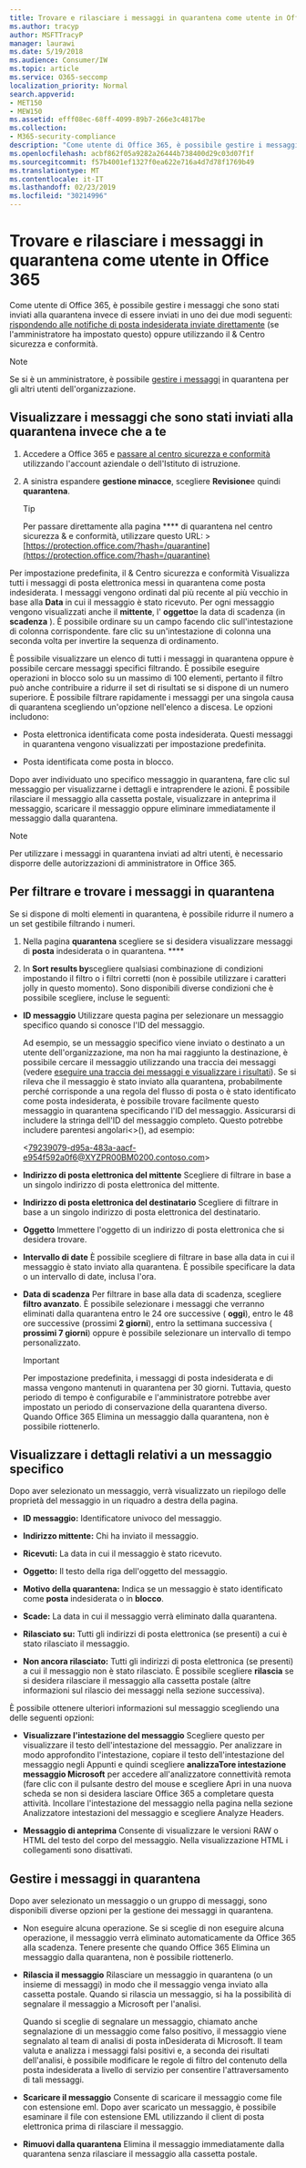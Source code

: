 ```yaml
---
title: Trovare e rilasciare i messaggi in quarantena come utente in Office 365
ms.author: tracyp
author: MSFTTracyP
manager: laurawi
ms.date: 5/19/2018
ms.audience: Consumer/IW
ms.topic: article
ms.service: O365-seccomp
localization_priority: Normal
search.appverid:
- MET150
- MEW150
ms.assetid: efff08ec-68ff-4099-89b7-266e3c4817be
ms.collection:
- M365-security-compliance
description: "Come utente di Office 365, è possibile gestire i messaggi in quarantena per la posta indesiderata in uno dei due modi seguenti: rispondendo alle notifiche di posta indesiderata inviate direttamente (se l'amministratore ha configurato questa funzionalità) oppure utilizzando la funzionalità di &amp; quarantena della posta indesiderata nella conformità alla sicurezza Centro."
ms.openlocfilehash: acbf862f05a9282a26444b738400d29c03d07f1f
ms.sourcegitcommit: f57b4001ef1327f0ea622e716a4d7d78f1769b49
ms.translationtype: MT
ms.contentlocale: it-IT
ms.lasthandoff: 02/23/2019
ms.locfileid: "30214996"
---
```

# <a name="find-and-release-quarantined-messages-as-a-user-in-office-365"></a>Trovare e rilasciare i messaggi in quarantena come utente in Office 365

Come utente di Office 365, è possibile gestire i messaggi che sono stati inviati alla quarantena invece di essere inviati in uno dei due modi seguenti: [rispondendo alle notifiche di posta indesiderata inviate direttamente](use-spam-notifications-to-release-and-report-quarantined-messages.md) (se l'amministratore ha impostato questo) oppure utilizzando il &amp; Centro sicurezza e conformità. 
  
> [!NOTE]
> Se si è un amministratore, è possibile [gestire i messaggi](manage-quarantined-messages-and-files.md) in quarantena per gli altri utenti dell'organizzazione. 
  
## <a name="view-messages-that-were-sent-to-quarantine-instead-of-to-you"></a>Visualizzare i messaggi che sono stati inviati alla quarantena invece che a te

1. Accedere a Office 365 e [passare al centro sicurezza e conformità](go-to-the-securitycompliance-center.md) utilizzando l'account aziendale o dell'Istituto di istruzione. 
    
2. A sinistra espandere **gestione minacce**, scegliere **Revisione**e quindi **quarantena**.
    
    > [!TIP]
    > Per passare direttamente alla pagina **** di quarantena nel centro sicurezza &amp; e conformità, utilizzare questo URL: >[https://protection.office.com/?hash=/quarantine](https://protection.office.com/?hash=/quarantine)
  
Per impostazione predefinita, il &amp; Centro sicurezza e conformità Visualizza tutti i messaggi di posta elettronica messi in quarantena come posta indesiderata. I messaggi vengono ordinati dal più recente al più vecchio in base alla **Data** in cui il messaggio è stato ricevuto. Per ogni messaggio vengono visualizzati anche il **mittente**, l' **oggetto**e la data di scadenza (in **scadenza** ). È possibile ordinare su un campo facendo clic sull'intestazione di colonna corrispondente. fare clic su un'intestazione di colonna una seconda volta per invertire la sequenza di ordinamento. 
  
È possibile visualizzare un elenco di tutti i messaggi in quarantena oppure è possibile cercare messaggi specifici filtrando. È possibile eseguire operazioni in blocco solo su un massimo di 100 elementi, pertanto il filtro può anche contribuire a ridurre il set di risultati se si dispone di un numero superiore. È possibile filtrare rapidamente i messaggi per una singola causa di quarantena scegliendo un'opzione nell'elenco a discesa. Le opzioni includono:
  
- Posta elettronica identificata come posta indesiderata. Questi messaggi in quarantena vengono visualizzati per impostazione predefinita.
    
- Posta identificata come posta in blocco.
    
Dopo aver individuato uno specifico messaggio in quarantena, fare clic sul messaggio per visualizzarne i dettagli e intraprendere le azioni. È possibile rilasciare il messaggio alla cassetta postale, visualizzare in anteprima il messaggio, scaricare il messaggio oppure eliminare immediatamente il messaggio dalla quarantena.
  
> [!NOTE]
> Per utilizzare i messaggi in quarantena inviati ad altri utenti, è necessario disporre delle autorizzazioni di amministratore in Office 365. 
  
## <a name="to-filter-and-find-quarantined-messages"></a>Per filtrare e trovare i messaggi in quarantena

Se si dispone di molti elementi in quarantena, è possibile ridurre il numero a un set gestibile filtrando i numeri.
  
1. Nella pagina **quarantena** scegliere se si desidera visualizzare messaggi di **posta** indesiderata o in quarantena. **** 
    
2. In **Sort results by**scegliere qualsiasi combinazione di condizioni impostando il filtro o i filtri corretti (non è possibile utilizzare i caratteri jolly in questo momento). Sono disponibili diverse condizioni che è possibile scegliere, incluse le seguenti:
    
  - **ID messaggio** Utilizzare questa pagina per selezionare un messaggio specifico quando si conosce l'ID del messaggio. 
    
    Ad esempio, se un messaggio specifico viene inviato o destinato a un utente dell'organizzazione, ma non ha mai raggiunto la destinazione, è possibile cercare il messaggio utilizzando una traccia dei messaggi (vedere [eseguire una traccia dei messaggi e visualizzare i risultati](https://go.microsoft.com/fwlink/?LinkId=799737)). Se si rileva che il messaggio è stato inviato alla quarantena, probabilmente perché corrisponde a una regola del flusso di posta o è stato identificato come posta indesiderata, è possibile trovare facilmente questo messaggio in quarantena specificando l'ID del messaggio. Assicurarsi di includere la stringa dell'ID del messaggio completo. Questo potrebbe includere parentesi angolari\<\>(), ad esempio:
    
    \<79239079-d95a-483a-aacf-e954f592a0f6@XYZPR00BM0200.contoso.com\>
    
  - **Indirizzo di posta elettronica del mittente** Scegliere di filtrare in base a un singolo indirizzo di posta elettronica del mittente. 
    
  - **Indirizzo di posta elettronica del destinatario** Scegliere di filtrare in base a un singolo indirizzo di posta elettronica del destinatario. 
    
  - **Oggetto** Immettere l'oggetto di un indirizzo di posta elettronica che si desidera trovare. 
    
  - **Intervallo di date** È possibile scegliere di filtrare in base alla data in cui il messaggio è stato inviato alla quarantena. È possibile specificare la data o un intervallo di date, inclusa l'ora. 
    
  - **Data di scadenza** Per filtrare in base alla data di scadenza, scegliere **filtro avanzato**. È possibile selezionare i messaggi che verranno eliminati dalla quarantena entro le 24 ore successive ( **oggi**), entro le 48 ore successive (prossimi **2 giorni**), entro la settimana successiva ( **prossimi 7 giorni**) oppure è possibile selezionare un intervallo di tempo personalizzato.
    
    > [!IMPORTANT]
    > Per impostazione predefinita, i messaggi di posta indesiderata e di massa vengono mantenuti in quarantena per 30 giorni. Tuttavia, questo periodo di tempo è configurabile e l'amministratore potrebbe aver impostato un periodo di conservazione della quarantena diverso. Quando Office 365 Elimina un messaggio dalla quarantena, non è possibile riottenerlo. 
  
## <a name="view-details-for-a-specific-message"></a>Visualizzare i dettagli relativi a un messaggio specifico

Dopo aver selezionato un messaggio, verrà visualizzato un riepilogo delle proprietà del messaggio in un riquadro a destra della pagina.
  
- **ID messaggio:** Identificatore univoco del messaggio. 
    
- **Indirizzo mittente:** Chi ha inviato il messaggio. 
    
- **Ricevuti:** La data in cui il messaggio è stato ricevuto. 
    
- **Oggetto:** Il testo della riga dell'oggetto del messaggio. 
    
- **Motivo della quarantena:** Indica se un messaggio è stato identificato come **posta** indesiderata o in **blocco**.
    
- **Scade:** La data in cui il messaggio verrà eliminato dalla quarantena. 
    
- **Rilasciato su:** Tutti gli indirizzi di posta elettronica (se presenti) a cui è stato rilasciato il messaggio. 
    
- **Non ancora rilasciato:** Tutti gli indirizzi di posta elettronica (se presenti) a cui il messaggio non è stato rilasciato. È possibile scegliere **rilascia** se si desidera rilasciare il messaggio alla cassetta postale (altre informazioni sul rilascio dei messaggi nella sezione successiva). 
    
È possibile ottenere ulteriori informazioni sul messaggio scegliendo una delle seguenti opzioni:
  
- **Visualizzare l'intestazione del messaggio** Scegliere questo per visualizzare il testo dell'intestazione del messaggio. Per analizzare in modo approfondito l'intestazione, copiare il testo dell'intestazione del messaggio negli Appunti e quindi scegliere **analizzaTore intestazione messaggio Microsoft** per accedere all'analizzatore connettività remota (fare clic con il pulsante destro del mouse e scegliere Apri in una nuova scheda se non si desidera lasciare Office 365 a completare questa attività. Incollare l'intestazione del messaggio nella pagina nella sezione Analizzatore intestazioni del messaggio e scegliere Analyze Headers. 
    
- **Messaggio di anteprima** Consente di visualizzare le versioni RAW o HTML del testo del corpo del messaggio. Nella visualizzazione HTML i collegamenti sono disattivati. 
    
## <a name="manage-your-quarantined-messages"></a>Gestire i messaggi in quarantena

Dopo aver selezionato un messaggio o un gruppo di messaggi, sono disponibili diverse opzioni per la gestione dei messaggi in quarantena.
  
- Non eseguire alcuna operazione. Se si sceglie di non eseguire alcuna operazione, il messaggio verrà eliminato automaticamente da Office 365 alla scadenza. Tenere presente che quando Office 365 Elimina un messaggio dalla quarantena, non è possibile riottenerlo.
    
- **Rilascia il messaggio** Rilasciare un messaggio in quarantena (o un insieme di messaggi) in modo che il messaggio venga inviato alla cassetta postale. Quando si rilascia un messaggio, si ha la possibilità di segnalare il messaggio a Microsoft per l'analisi. 
    
    Quando si sceglie di segnalare un messaggio, chiamato anche segnalazione di un messaggio come falso positivo, il messaggio viene segnalato al team di analisi di posta inDesiderata di Microsoft. Il team valuta e analizza i messaggi falsi positivi e, a seconda dei risultati dell'analisi, è possibile modificare le regole di filtro del contenuto della posta indesiderata a livello di servizio per consentire l'attraversamento di tali messaggi.
    
- **Scaricare il messaggio** Consente di scaricare il messaggio come file con estensione eml. Dopo aver scaricato un messaggio, è possibile esaminare il file con estensione EML utilizzando il client di posta elettronica prima di rilasciare il messaggio. 
    
- **Rimuovi dalla quarantena** Elimina il messaggio immediatamente dalla quarantena senza rilasciare il messaggio alla cassetta postale. 
    

